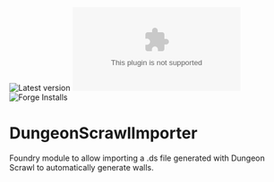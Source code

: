 ![Latest version](https://img.shields.io/github/v/tag/kid2407/DungeonScrawlImporter?label=Latest%20Version&sort=semver)
![Latest Release Download Count](https://img.shields.io/github/downloads/kid2407/DungeonScrawlImporter/latest/module.zip?label=Downloads(latest))
![Forge Installs](https://img.shields.io/badge/dynamic/json?label=Forge%20Installs&query=package.installs&suffix=%25&url=https%3A%2F%2Fforge-vtt.com%2Fapi%2Fbazaar%2Fpackage%2FdungeonScrawlImporter&colorB=4aa94a)

# DungeonScrawlImporter

Foundry module to allow importing a .ds file generated with Dungeon Scrawl to automatically generate walls.